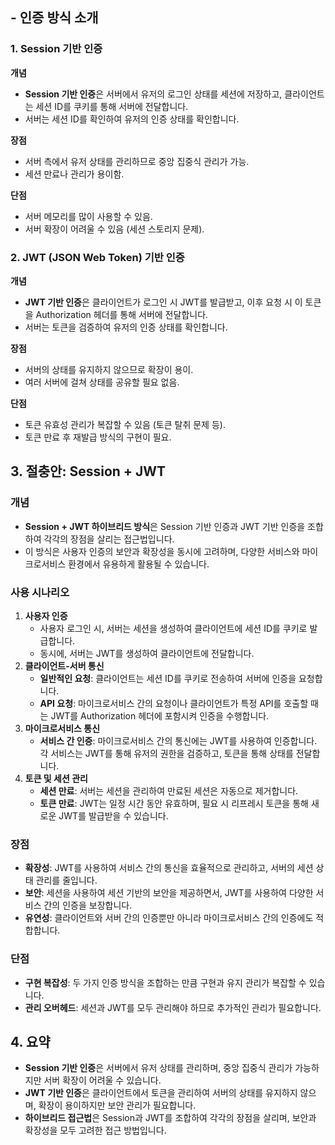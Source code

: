 
## - 인증 방식 소개

### 1. Session 기반 인증

**개념**

- **Session 기반 인증**은 서버에서 유저의 로그인 상태를 세션에 저장하고, 클라이언트는 세션 ID를 쿠키를 통해 서버에 전달합니다.
- 서버는 세션 ID를 확인하여 유저의 인증 상태를 확인합니다.

**장점**

- 서버 측에서 유저 상태를 관리하므로 중앙 집중식 관리가 가능.
- 세션 만료나 관리가 용이함.

**단점**

- 서버 메모리를 많이 사용할 수 있음.
- 서버 확장이 어려울 수 있음 (세션 스토리지 문제).

### 2. JWT (JSON Web Token) 기반 인증

**개념**

- **JWT 기반 인증**은 클라이언트가 로그인 시 JWT를 발급받고, 이후 요청 시 이 토큰을 Authorization 헤더를 통해 서버에 전달합니다.
- 서버는 토큰을 검증하여 유저의 인증 상태를 확인합니다.

**장점**

- 서버의 상태를 유지하지 않으므로 확장이 용이.
- 여러 서버에 걸쳐 상태를 공유할 필요 없음.

**단점**

- 토큰 유효성 관리가 복잡할 수 있음 (토큰 탈취 문제 등).
- 토큰 만료 후 재발급 방식의 구현이 필요.

## 3. 절충안: Session + JWT

### 개념

- **Session + JWT 하이브리드 방식**은 Session 기반 인증과 JWT 기반 인증을 조합하여 각각의 장점을 살리는 접근법입니다.
- 이 방식은 사용자 인증의 보안과 확장성을 동시에 고려하며, 다양한 서비스와 마이크로서비스 환경에서 유용하게 활용될 수 있습니다.

### 사용 시나리오

1. **사용자 인증**
    - 사용자 로그인 시, 서버는 세션을 생성하여 클라이언트에 세션 ID를 쿠키로 발급합니다.
    - 동시에, 서버는 JWT를 생성하여 클라이언트에 전달합니다.
2. **클라이언트-서버 통신**
    - **일반적인 요청**: 클라이언트는 세션 ID를 쿠키로 전송하여 서버에 인증을 요청합니다.
    - **API 요청**: 마이크로서비스 간의 요청이나 클라이언트가 특정 API를 호출할 때는 JWT를 Authorization 헤더에 포함시켜 인증을 수행합니다.
3. **마이크로서비스 통신**
    - **서비스 간 인증**: 마이크로서비스 간의 통신에는 JWT를 사용하여 인증합니다. 각 서비스는 JWT를 통해 유저의 권한을 검증하고, 토큰을 통해 상태를 전달합니다.
4. **토큰 및 세션 관리**
    - **세션 만료**: 서버는 세션을 관리하여 만료된 세션은 자동으로 제거합니다.
    - **토큰 만료**: JWT는 일정 시간 동안 유효하며, 필요 시 리프레시 토큰을 통해 새로운 JWT를 발급받을 수 있습니다.

### 장점

- **확장성**: JWT를 사용하여 서비스 간의 통신을 효율적으로 관리하고, 서버의 세션 상태 관리를 줄입니다.
- **보안**: 세션을 사용하여 세션 기반의 보안을 제공하면서, JWT를 사용하여 다양한 서비스 간의 인증을 보장합니다.
- **유연성**: 클라이언트와 서버 간의 인증뿐만 아니라 마이크로서비스 간의 인증에도 적합합니다.

### 단점

- **구현 복잡성**: 두 가지 인증 방식을 조합하는 만큼 구현과 유지 관리가 복잡할 수 있습니다.
- **관리 오버헤드**: 세션과 JWT를 모두 관리해야 하므로 추가적인 관리가 필요합니다.

## 4. 요약

- **Session 기반 인증**은 서버에서 유저 상태를 관리하며, 중앙 집중식 관리가 가능하지만 서버 확장이 어려울 수 있습니다.
- **JWT 기반 인증**은 클라이언트에서 토큰을 관리하여 서버의 상태를 유지하지 않으며, 확장이 용이하지만 보안 관리가 필요합니다.
- **하이브리드 접근법**은 Session과 JWT를 조합하여 각각의 장점을 살리며, 보안과 확장성을 모두 고려한 접근 방법입니다.